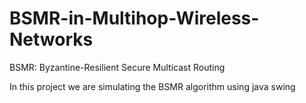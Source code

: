 BSMR-in-Multihop-Wireless-Networks
==================================

BSMR: Byzantine-Resilient Secure Multicast Routing 

In this project we are simulating the BSMR algorithm using java swing